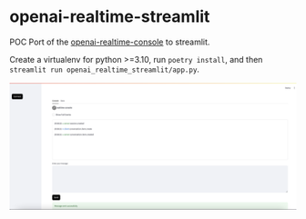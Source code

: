 # openai-realtime-streamlit
POC Port of the [openai-realtime-console](https://github.com/openai/openai-realtime-console?tab=readme-ov-file) to streamlit.

Create a virtualenv for python >=3.10, run `poetry install`, and then `streamlit run openai_realtime_streamlit/app.py`.

<img src="/readme/screenshot.png" width="800" />